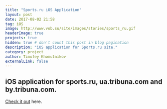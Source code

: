 ```yaml
---
title: "Sports.ru iOS Application"
layout: post
date: 2017-08-02 21:58
tag: iOS
image: http://www.vob.su/site/images/stories/sports_ru.gif
headerImage: true
projects: true
hidden: true # don't count this post in blog pagination
description: "iOS application for Sports.ru site."
category: project
author: Timofey Khomutnikov
externalLink: false
---
```

iOS application for sports.ru, ua.tribuna.com and by.tribuna.com.
---

[Check it out](https://itunes.apple.com/ru/app/sports.ru-futbol-hokkej-olimpijskie/id542339626?mt=8&lipi=urn%3Ali%3Apage%3Ad_flagship3_profile_view_base%3B3yyKIiPuRqyJdzR0IF5zWA%3D%3D) here.
